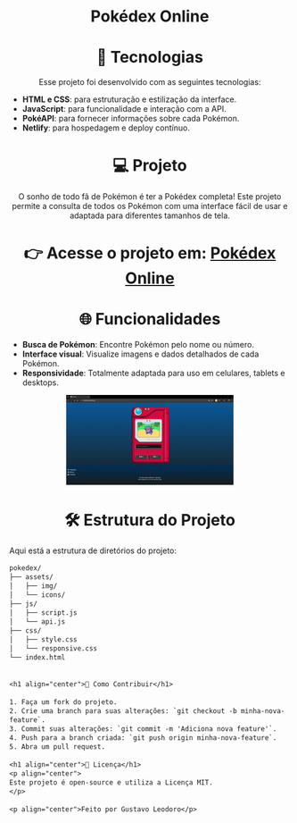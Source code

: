 <h1 align="center">Pokédex Online</h1>

<h1 align="center">🚀 Tecnologias</h1>

<p align="center">
Esse projeto foi desenvolvido com as seguintes tecnologias:
</p>

- **HTML e CSS**: para estruturação e estilização da interface.
- **JavaScript**: para funcionalidade e interação com a API.
- **PokéAPI**: para fornecer informações sobre cada Pokémon.
- **Netlify**: para hospedagem e deploy contínuo.

<h1 align="center">💻 Projeto</h1>
<p align="center">
O sonho de todo fã de Pokémon é ter a Pokédex completa! Este projeto permite a consulta de todos os Pokémon com uma interface fácil de usar e adaptada para diferentes tamanhos de tela.
</p>

<h1 align="center">👉 Acesse o projeto em: <a href="https://pokedex-gl.netlify.app/">Pokédex Online</a></h1>

<h1 align="center">🌐 Funcionalidades</h1>

- **Busca de Pokémon**: Encontre Pokémon pelo nome ou número.
- **Interface visual**: Visualize imagens e dados detalhados de cada Pokémon.
- **Responsividade**: Totalmente adaptada para uso em celulares, tablets e desktops.

<p align="center">
  <img src="imagens/Pokedex_GL.png" alt="Imagem da Pokédex" width="300"/>
</p>

<h1 align="center">🛠 Estrutura do Projeto</h1>

Aqui está a estrutura de diretórios do projeto:

```plaintext
pokedex/
├── assets/
│   ├── img/
│   └── icons/
├── js/
│   ├── script.js
│   └── api.js
├── css/
│   ├── style.css
│   └── responsive.css
└── index.html


<h1 align="center">🤝 Como Contribuir</h1>

1. Faça um fork do projeto.
2. Crie uma branch para suas alterações: `git checkout -b minha-nova-feature`.
3. Commit suas alterações: `git commit -m 'Adiciona nova feature'`.
4. Push para a branch criada: `git push origin minha-nova-feature`.
5. Abra um pull request.

<h1 align="center">📝 Licença</h1>
<p align="center">  
Este projeto é open-source e utiliza a Licença MIT.
</p>

<p align="center">Feito por Gustavo Leodoro</p>
